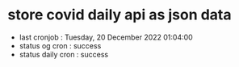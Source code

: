 # store covid daily api as json data

- last cronjob : Tuesday, 20 December 2022 01:04:00
- status og cron : success
- status daily cron : success
      
      